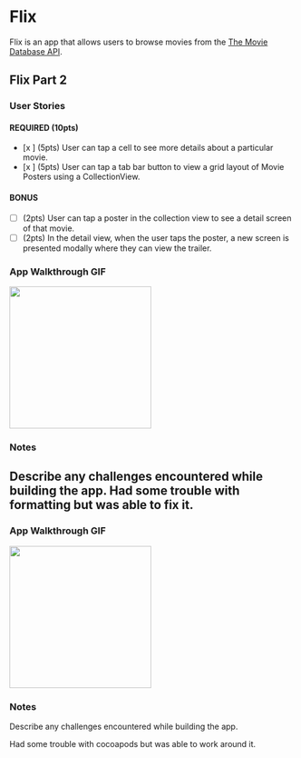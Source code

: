 # Flix

Flix is an app that allows users to browse movies from the [The Movie Database API](http://docs.themoviedb.apiary.io/#).


## Flix Part 2

### User Stories

#### REQUIRED (10pts)
- [x ] (5pts) User can tap a cell to see more details about a particular movie.
- [x ] (5pts) User can tap a tab bar button to view a grid layout of Movie Posters using a CollectionView.

#### BONUS
- [ ] (2pts) User can tap a poster in the collection view to see a detail screen of that movie.
- [ ] (2pts) In the detail view, when the user taps the poster, a new screen is presented modally where they can view the trailer.

### App Walkthrough GIF

<img src="http://g.recordit.co/PiodeHCEVl.gif" width=250><br>

### Notes
Describe any challenges encountered while building the app.
Had some trouble with formatting but was able to fix it. 
---


### App Walkthrough GIF


<img src="http://g.recordit.co/H8jvg5xq03.gif" width=250><br>

### Notes
Describe any challenges encountered while building the app.

Had some trouble with cocoapods but was able to work around it. 
